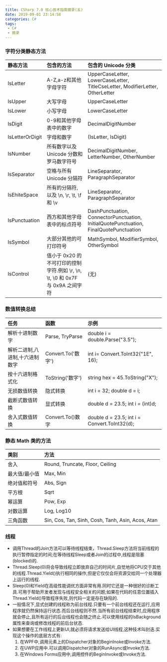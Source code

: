 ```yaml
---
title: CSharp 7.0 核心技术指南摘录(五)
date: 2019-09-01 23:14:58
categories: C#
tags:
 - C#
 - 摘录
---
```

### 字符分类静态方法

静态方法 | 包含的方法 | 包含的 Unicode 分类
:- | :- | :-
IsLetter | A-Z,a-z和其他字母字符 | UpperCaseLetter, LowerCaseLetter, TitleCseLetter, ModifierLetter, OtherLetter
IsUpper | 大写字母| UpperCaseLetter
IsLower | 小写字母| LowerCaseLetter
IsDigit | 0-9和其他字母表中的数字| DecimalDigitNumber
IsLetterOrDigit | 字母和数字| (IsLetter, IsDigit)
IsNumber | 所有数字以及 Unicode 分数和罗马数字符号| DecimalDigitNumber, LetterNumber, OtherNumber
IsSeparator | 空格与所有 Unicode 分隔符| LineSeparator, ParagraphSeparator
IsEhiteSpace | 所有的分隔符,以及 \n, \r, \t, \f和 \v| LineSeparator, ParagraphSeparator
IsPunctuation | 西方和其他字母表中的标点符号| DashPunctuation, ConnectorPunctuation, InitialQuotePunctuation, FinalQuotePunctuation
IsSymbol | 大部分其他的可打印符号| MathSymbol, ModifierSymbol, OtherSymbol
IsControl | 值小于 0x20 的不可打印的控制字符.例如 \r, \n, \t, \0 和 0x7F 与 0x9A 之间字符| (无)

<!--more-->

### 数值转换总结

任务 | 函数 | 示例
:- | :- | :-
解析十进制数字 | Parse, TryParse | double i = double.Parse("3.5");
解析二进制,八进制,十六进制数字 | Convert.To('数字') | int i= Convert.ToInt32("1E", 16);
按十六进制格式化 | ToString('数字') | string hex = 45.ToString("X");
无损数值转换 | 隐式转换 | int i = 32; double d = i;
截断式数值转换 | 显式转换 | double d = 23.5; int i = (int)d;
舍入式数值转换 | Convert.To()数字 | double d = 23.5; int i = Convert.ToInt32(d);

### 静态 Math 类的方法

类别 | 方法
:- | :-
舍入 | Round, Truncate, Floor, Ceiling
最大值/最小值 | Max, Min
绝对值和符号 | Abs, Sign
平方根 | Sqrt
幂运算 | Pow, Exp
对数运算 |Log, Log10
三角函数 | Sin, Cos, Tan, Sinh, Cosh, Tanh, Asin, Acos, Atan

### 线程

* 调用Thread的Join方法可以等待线程结束，Thread.Sleep方法将当前线程的执行暂停指定的时间;在等待线程Sleep或者Join的过程中,线程是阻塞(blocked)的.
* Thread.Sleep(0)将会导致线程立即放弃自己的时间片,自觉地将CPU交于其他的线程.Thread.Yield()执行相同的操作,但是它仅仅会将资源交给同一个处理器上运行的线程.
* Sleep(0)和Yield在高级性能调优方面非常有用.同时它还是一种很好的诊断工具.可用于帮助开发者发现与线程安全相关的问题;如果在代码的任意位置插入Thread.Yield()导致程序失败,则代码一定是存在缺陷的.
* 一般情况下,显式创建的线程称为前台线程.只要有一个前台线程还在运行,应用程序就仍然保持运行状态.而后台线程则不然.当所有前台线程结束时,应用程序就会停止,且所有运行的后台线程也会随之终止.可以使用线程的IsBackground属性来查询或修改线程的前后台状态.
* 如果想要在工作线程上更新UI,就必须将请求发送给UI线程,这种技术叫封迭.实现这个操作的底层方式有:
    1. 在WPF中,调用元素上的Dispatcher对象的BeginInoke或Invoke方法.
    2. 在UWP应用中.可以调用Dispatcher对象的RunAsync或Invoke方法.
    3. 在Windows Forms应用中,调用控件的BeginInvoke或Invoke方法.
